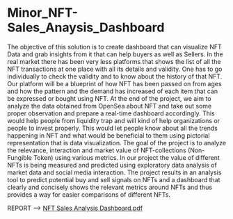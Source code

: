 # Minor_NFT-Sales_Anaysis_Dashboard

The objective of this solution is to create dashboard that can visualize NFT Data and grab insights from it that can help buyers as well as Sellers.
In the real market there has been very less platforms that shows the list of all the NFT transactions at one place with all its details and validity. One has to go individually to check the validity and to know about the history of that NFT. Our platform will be a blueprint of how NFT has been passed on from ages and how the pattern and the demand has increased of each item that can be expressed or bought using NFT.
At the end of the project, we aim to analyze the data obtained from OpenSea about NFT and take out some proper observation and prepare a real-time dashboard accordingly. This would help people from liquidity trap and will kind of help organizations or people to invest properly. This would let people know about all the trends happening in NFT and what would be beneficial to them using pictorial representation that is data visualization.
The goal of the project is to analyze the relevance, interaction and market value of NFT-collections (Non-Fungible Token) using various metrics.
In our project the value of different NFTs is being measured and predicted using exploratory data analysis of market data and social media interaction. The project results in an analysis tool to predict potential buy and sell signals on NFTs and a dashboard that clearly and concisely shows the relevant metrics around NFTs and thus provides a way for easier comparisons of different NFTs.


REPORT -->
[NFT Sales Analysis Dashboard.pdf](https://github.com/git-hub-Kishan/Minor_NFT-Sales_Anaysis_Dashboard/files/10267650/NFT.Sales.Analysis.Dashboard.pdf)
